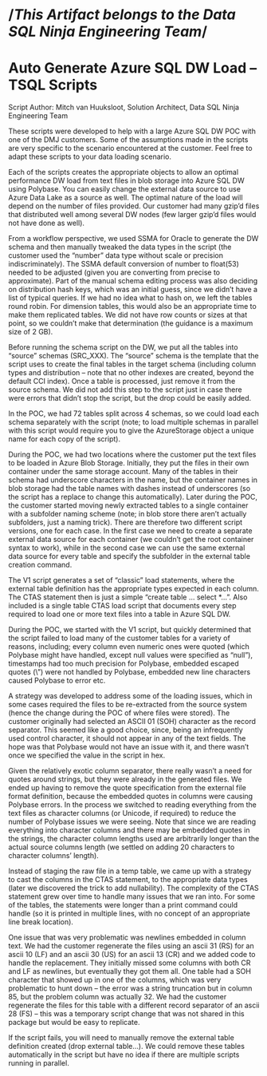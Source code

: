 # /***This Artifact belongs to the Data SQL Ninja Engineering Team***/
# Auto Generate Azure SQL DW Load – TSQL Scripts

Script Author: Mitch van Huuksloot, Solution Architect, Data SQL Ninja Engineering Team

These scripts were developed to help with a large Azure SQL DW POC with one of the DMJ customers. Some of the assumptions made in the scripts are very specific to the scenario encountered at the customer. Feel free to adapt these scripts to your data loading scenario.

Each of the scripts creates the appropriate objects to allow an optimal performance DW load from text files in blob storage into Azure SQL DW using Polybase. You can easily change the external data source to use Azure Data Lake as a source as well. The optimal nature of the load will depend on the number of files provided. Our customer had many gzip’d files that distributed well among several DW nodes (few larger gzip’d files would not have done as well).

From a workflow perspective, we used SSMA for Oracle to generate the DW schema and then manually tweaked the data types in the script (the customer used the “number” data type without scale or precision indiscriminately). The SSMA default conversion of number to float(53) needed to be adjusted (given you are converting from precise to approximate). Part of the manual schema editing process was also deciding on distribution hash keys, which was an initial guess, since we didn’t have a list of typical queries. If we had no idea what to hash on, we left the tables round robin. For dimension tables, this would also be an appropriate time to make them replicated tables. We did not have row counts or sizes at that point, so we couldn’t make that determination (the guidance is a maximum size of 2 GB). 

Before running the schema script on the DW, we put all the tables into “source” schemas (SRC_XXX). The “source” schema is the template that the script uses to create the final tables in the target schema (including column types and distribution – note that no other indexes are created, beyond the default CCI index). Once a table is processed, just remove it from the source schema. We did not add this step to the script just in case there were errors that didn’t stop the script, but the drop could be easily added. 

In the POC, we had 72 tables split across 4 schemas, so we could load each schema separately with the script (note; to load multiple schemas in parallel with this script would require you to give the AzureStorage object a unique name for each copy of the script).

During the POC, we had two locations where the customer put the text files to be loaded in Azure Blob Storage. Initially, they put the files in their own container under the same storage account. Many of the tables in their schema had underscore characters in the name, but the container names in blob storage had the table names with dashes instead of underscores (so the script has a replace to change this automatically). Later during the POC, the customer started moving newly extracted tables to a single container with a subfolder naming scheme (note; in blob store there aren’t actually subfolders, just a naming trick). There are therefore two different script versions, one for each case. In the first case we need to create a separate external data source for each container (we couldn’t get the root container syntax to work), while in the second case we can use the same external data source for every table and specify the subfolder in the external table creation command.

The V1 script generates a set of “classic” load statements, where the external table definition has the appropriate types expected in each column. The CTAS statement then is just a simple “create table … select *…”.  Also included is a single table CTAS load script that documents every step required to load one or more text files into a table in Azure SQL DW.

During the POC, we started with the V1 script, but quickly determined that the script failed to load many of the customer tables for a variety of reasons, including; every column even numeric ones were quoted (which Polybase might have handled, except null values were specified as “null”), timestamps had too much precision for Polybase, embedded escaped quotes (\”) were not handled by Polybase, embedded new line characters caused Polybase to error etc.

A strategy was developed to address some of the loading issues, which in some cases required the files to be re-extracted from the source system (hence the change during the POC of where files were stored). The customer originally had selected an ASCII 01 (SOH) character as the record separator. This seemed like a good choice, since, being an infrequently used control character, it should not appear in any of the text fields. The hope was that Polybase would not have an issue with it, and there wasn’t once we specified the value in the script in hex. 

Given the relatively exotic column separator, there really wasn’t a need for quotes around strings, but they were already in the generated files. We ended up having to remove the quote specification from the external file format definition, because the embedded quotes in columns were causing Polybase errors. In the process we switched to reading everything from the text files as character columns (or Unicode, if required) to reduce the number of Polybase issues we were seeing. Note that since we are reading everything into character columns and there may be embedded quotes in the strings, the character column lengths used are arbitrarily longer than the actual source columns length (we settled on adding 20 characters to character columns’ length).

Instead of staging the raw file in a temp table, we came up with a strategy to cast the columns in the CTAS statement, to the appropriate data types (later we discovered the trick to add nullability). The complexity of the CTAS statement grew over time to handle many issues that we ran into. For some of the tables, the statements were longer than a print command could handle (so it is printed in multiple lines, with no concept of an appropriate line break location). 

One issue that was very problematic was newlines embedded in column text. We had the customer regenerate the files using an ascii 31 (RS) for an ascii 10 (LF) and an ascii 30 (US) for an ascii 13 (CR) and we added code to handle the replacement. They initially missed some columns with both CR and LF as newlines, but eventually they got them all. One table had a SOH character that showed up in one of the columns, which was very problematic to hunt down – the error was a string truncation but in column 85, but the problem column was actually 32. We had the customer regenerate the files for this table with a different record separator of an ascii 28 (FS) – this was a temporary script change that was not shared in this package but would be easy to replicate.

If the script fails, you will need to manually remove the external table definition created (drop external table…). We could remove these tables automatically in the script but have no idea if there are multiple scripts running in parallel.



